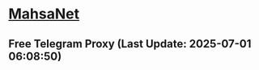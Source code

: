 
# [MahsaNet](https://t.me/mahsa_net)
## Free Telegram Proxy (Last Update: 2025-07-01 06:08:50)

    